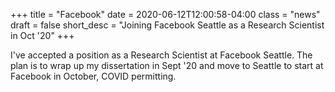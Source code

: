 +++
title = "Facebook"
date = 2020-06-12T12:00:58-04:00
class = "news"
draft = false
short_desc = "Joining Facebook Seattle as a Research Scientist in Oct '20"
+++

I've accepted a position as a Research Scientist at Facebook Seattle.
The plan is to wrap up my dissertation in Sept '20 and move to Seattle to start at Facebook in October, COVID permitting.